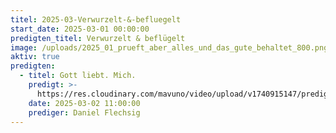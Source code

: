 ```yaml
---
titel: 2025-03-Verwurzelt-&-befluegelt
start_date: 2025-03-01 00:00:00
predigten_titel: Verwurzelt & beflügelt
image: /uploads/2025_01_prueft_aber_alles_und_das_gute_behaltet_800.png
aktiv: true
predigten:
  - titel: Gott liebt. Mich.
    predigt: >- 
      https://res.cloudinary.com/mavuno/video/upload/v1740915147/predigten/2025-03/20250302_Gott_liebt_dich_wirklich.mp3
    date: 2025-03-02 11:00:00
    prediger: Daniel Flechsig
---
```

